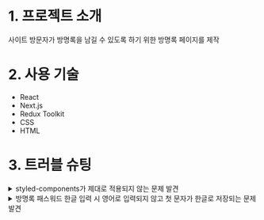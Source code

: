 # 1. 프로젝트 소개
사이트 방문자가 방명록을 남길 수 있도록 하기 위한 방명록 페이지를 제작

# 2. 사용 기술
* React
* Next.js
* Redux Toolkit
* CSS
* HTML

# 3. 트러블 슈팅
<details>
  <summary>styled-components가 제대로 적용되지 않는 문제 발견</summary>
    
    Next.js는 Server Side Rendering으로 페이지를 그려준다.
    이는 서버에서 HTML을 먼저 보내주고 javascript를 적용한다.
    그렇기 때문에 styled-components같은 CSS-in-JS을 사용하면 HTML로딩이 끝난 후 JS가 적용된다.
    이 과정에서 바로 CSS가 적용되지 않는 상황이 발생했다.
  
    Next.js에서 HTML을 커스텀할 때 _document.js 파일을 사용한다.
    _document.js에서 CSS를 불러와 주입해주면 문제를 해결할 수 있다.
  
    renderPage 함수를 사용해 _document.js에서 CSS-in-JS를 불러와 문제를 해결할 수 있었다.
    
</details>

<details>
  <summary>방명록 패스워드 한글 입력 시 영어로 입력되지 않고 첫 문자가 한글로 저장되는 문제 발견</summary>
</details>
